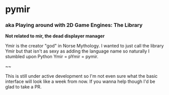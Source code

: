 #  pymir

### **aka Playing around with 2D Game Engines: The Library**

__Not related to mir, the dead displayer manager__

Ymir is the creator "god" in Norse Mythology.  I wanted to just call the library Ymir but that isn't as sexy as adding the language name so naturally I stumbled upon Python Ymir = pYmir = pymir.

~~

This is still under active development so I'm not even sure what the basic interface will look like a week from now.  If you wanna help though I'd be glad to take a PR.


